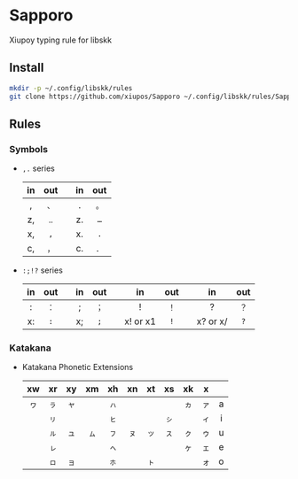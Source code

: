 # Sapporo

Xiupoy typing rule for libskk

## Install

```bash
mkdir -p ~/.config/libskk/rules
git clone https://github.com/xiupos/Sapporo ~/.config/libskk/rules/Sapporo
```

## Rules

### Symbols

- `,.` series

  | in | out | | in | out |
  | :-: | :-: | :-: | :-: | :-: |
  | , | `、` | | . | `。` |
  | z, | `‥` | | z. | `…` |
  | x, | `,` | | x. | `.` |
  | c, | `，` | | c. | `．` |

- `:;!?` series

  | in | out | | in | out | | in | out | | in | out |
  | :-: | :-: | :-: | :-: | :-: | :-: | :-: | :-: | :-: | :-: | :-: |
  | : | `：` | | ; | `；` | | ! | `！` | | ? | `？` |
  | x: | `:` | | x; | `;` | | x! or x1 | `!` | | x? or x/ | `?` |

### Katakana

- Katakana Phonetic Extensions

  | xw | xr | xy | xm | xh | xn | xt | xs | xk | x | |
  | :-: | :-: | :-: | :-: | :-: | :-: | :-: | :-: | :-: | :-: | :-: |
  | `ヮ` | `ㇻ` | `ャ` | | `ㇵ` | | | | `ヵ` | `ァ` | a |
  | | `ㇼ` | | | `ㇶ` | | | `ㇱ` | | `ィ` | i |
  | | `ㇽ` | `ュ` | `ㇺ` | `ㇷ` | `ㇴ` | `ッ` | `ㇲ` | `ㇰ` | `ゥ` | u |
  | | `ㇾ` | | | `ㇸ` | | | | `ヶ` | `ェ` | e |
  | | `ㇿ` | `ョ` | | `ㇹ` | | `ㇳ` | | | `ォ` | o |
